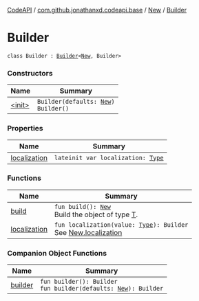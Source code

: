[CodeAPI](../../../index.md) / [com.github.jonathanxd.codeapi.base](../../index.md) / [New](../index.md) / [Builder](.)

# Builder

`class Builder : `[`Builder`](../../../com.github.jonathanxd.codeapi.builder/-builder/index.md)`<`[`New`](../index.md)`, Builder>`

### Constructors

| Name | Summary |
|---|---|
| [&lt;init&gt;](-init-.md) | `Builder(defaults: `[`New`](../index.md)`)`<br>`Builder()` |

### Properties

| Name | Summary |
|---|---|
| [localization](localization.md) | `lateinit var localization: `[`Type`](http://docs.oracle.com/javase/6/docs/api/java/lang/reflect/Type.html) |

### Functions

| Name | Summary |
|---|---|
| [build](build.md) | `fun build(): `[`New`](../index.md)<br>Build the object of type [T](#). |
| [localization](localization.md) | `fun localization(value: `[`Type`](http://docs.oracle.com/javase/6/docs/api/java/lang/reflect/Type.html)`): Builder`<br>See [New.localization](../localization.md) |

### Companion Object Functions

| Name | Summary |
|---|---|
| [builder](builder.md) | `fun builder(): Builder`<br>`fun builder(defaults: `[`New`](../index.md)`): Builder` |
